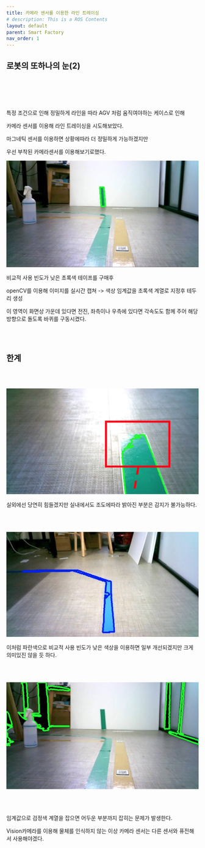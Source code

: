 ```yaml
---
title: 카메라 센서를 이용한 라인 트레이싱
# description: This is a ROS Contents
layout: default
parent: Smart Factory
nav_order: 1
---
```


## 로봇의 또하나의 눈(2)

<br/><br/><br/><br/>

특정 조건으로 인해 정밀하게 라인을 따라 AGV 처럼 움직여야하는 케이스로 인해 

카메라 센서를 이용해 라인 트레이싱을 시도해보았다.

마그네틱 센서를 이용하면 상황에따라 더 정밀하게 가능하겠지만 

우선 부착된 카메라센서를 이용해보기로했다.

![img](../assets/ros/ros4-1.png)

비교적 사용 빈도가 낮은 초록색 테이프를 구매후 

openCV를 이용해 이미지를 실시간 캡쳐 -> 색상 임계값을 초록색 계열로 지정후 테두리 생성

이 영역이 화면상 가운데 있다면 전진, 좌측이나 우측에 있다면 각속도도 함께 주어 해당 방향으로 돌도록 바퀴를 구동시켰다.

<br/><br/>

## 한계

<br/><br/>

![img](../assets/ros/ros4-2.png)

실외에선 당연히 힘들겠지만 실내에서도 조도에따라 밝아진 부분은 감지가 불가능하다.

<br/><br/>

![img](../assets/ros/ros4-4.png)

이처럼 파란색으로 비교적 사용 빈도가 낮은 색상을 이용하면 일부 개선되겠지만 크게 의미있진 않을 듯 하다.

<br/><br/>

![img](../assets/ros/ros4-3.png)

<br/><br/>

임계값으로 검정색 계열을 잡으면 어두운 부분까지 잡히는 문제가 발생한다.

Vision카메라를 이용해 물체를 인식하지 않는 이상 카메라 센서는 다른 센서와 퓨전해서 사용해야겠다.


